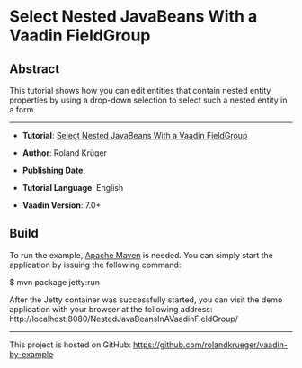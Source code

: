 Select Nested JavaBeans With a Vaadin FieldGroup
====================================================================

Abstract
--------

This tutorial shows how you can edit entities that contain nested entity properties by using a drop-down selection to select such a nested entity in a form.

-------------------

* __Tutorial__: [Select Nested JavaBeans With a Vaadin FieldGroup](http://blog.oio.de/)

* __Author__: Roland Krüger

* __Publishing Date__: 

* __Tutorial Language__: English

* __Vaadin Version__: 7.0+

Build
-----

To run the example, [Apache Maven](http://maven.apache.org) is needed. You can simply start the application by issuing the following command:

$ mvn package jetty:run

After the Jetty container was successfully started, you can visit the demo application with your browser at the following address: http://localhost:8080/NestedJavaBeansInAVaadinFieldGroup/

- - - - - - - - - -
This project is hosted on GitHub: https://github.com/rolandkrueger/vaadin-by-example
